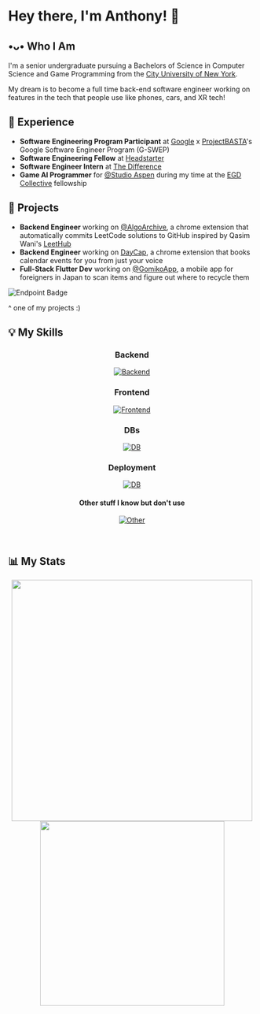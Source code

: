 # Hey there, I'm Anthony! 👋
## •ᴗ• Who I Am
I'm a senior undergraduate pursuing a Bachelors of Science in Computer Science and Game Programming from the [City University of New York](https://www.cuny.edu).

My dream is to become a full time back-end software engineer working on features in the tech that people use like phones, cars, and XR tech!

## 👔 Experience
- **Software Engineering Program Participant** at [Google](https://about.google/) x [ProjectBASTA](https://www.projectbasta.com/)'s Google Software Engineer Program (G-SWEP)
- **Software Engineering Fellow** at [Headstarter](https://headstarter.co/)
- **Software Engineer Intern** at [The Difference](https://thedifferenceapp.com/)
- **Game AI Programmer** for [@Studio Aspen](https://github.com/StudioAspen) during my time at the [EGD Collective](https://www.egdcollective.org/) fellowship

## 🚧 Projects
  
- **Backend Engineer** working on [@AlgoArchive](https://github.com/AlgoArchiveExt), a chrome extension that automatically commits LeetCode solutions to GitHub inspired by Qasim Wani's [LeetHub](https://github.com/QasimWani/LeetHub)
- **Backend Engineer** working on [DayCap](https://github.com/lausan3/DayCap), a chrome extension that books calendar events for you from just your voice
- **Full-Stack Flutter Dev** working on [@GomikoApp](https://github.com/GomikoApp), a mobile app for foreigners in Japan to scan items and figure out where to recycle them

![Endpoint Badge](https://img.shields.io/endpoint?url=https%3A%2F%2Flausan-badge-server-10c6eb697973.herokuapp.com%2Fbadges%2Flastplayed%2Fanthonylaus&style=for-the-badge&logo=spotify&labelColor=black&color=gray)
<p>^ one of my projects :)</p>


## 💡 My Skills
<div align="center">
<h3><strong>Backend</strong></h3>
  
[![Backend](https://skillicons.dev/icons?i=express,bun,elysia,ts,js,go,dart,py&theme=dark)](https://skillicons.dev)

<h3><strong>Frontend</strong></h3>

[![Frontend](https://skillicons.dev/icons?i=flutter,next,react,tailwind&theme=dark)](https://skillicons.dev)

<h3><strong>DBs</strong></h3>

[![DB](https://skillicons.dev/icons?i=firebase,supabase,mysql,aws&theme=dark)](https://skillicons.dev)

<h3><strong>Deployment</strong></h3>

[![DB](https://skillicons.dev/icons?i=netlify,vercel&theme=dark)](https://skillicons.dev)

<h4>Other stuff I know but don't use</h4>

[![Other](https://skillicons.dev/icons?i=laravel,php,cpp,cs,unity,unreal,scala,swift,java&theme=dark)](https://skillicons.dev)

<!-- ![Dart](https://img.shields.io/badge/dart-white?style=for-the-badge&logo=dart&logoColor=white&color=%230071eb)
![cpp](https://img.shields.io/badge/C%2B%2B-black?style=for-the-badge&logo=cplusplus&logoColor=white&color=%23486ac7) 
![csharp](https://img.shields.io/badge/C%23-black?style=for-the-badge&logo=sharp&logoColor=white&color=%23ab40cf)
![Express](https://img.shields.io/badge/express.js-black?style=for-the-badge&logo=express&logoColor=white)
![S3](https://img.shields.io/badge/aws%20s3-%23569A31?style=for-the-badge&logo=amazons3&logoColor=white)
![Laravel](https://img.shields.io/badge/laravel-white?style=for-the-badge&logo=laravel&logoColor=white&color=%23e33100) 
![Vercel](https://img.shields.io/badge/vercel-white?style=for-the-badge&logo=vercel&logoColor=white&color=black)
![Netlify](https://img.shields.io/badge/netlify-white?style=for-the-badge&logo=netlify&logoColor=white&color=0dbfbd)
![Firebase](https://img.shields.io/badge/firebase-white?style=for-the-badge&logo=firebase&logoColor=white&color=%23e39f00) 
![Supabase](https://img.shields.io/badge/supabase-%234bd195?style=for-the-badge&logo=supabase&logoColor=white)
![Bun](https://img.shields.io/badge/bun-%23e0ab4f?style=for-the-badge&logo=bun&logoColor=white)
![Python](https://img.shields.io/badge/python-white?style=for-the-badge&logo=python&logoColor=white&color=%23005ebd) 
![Next](https://img.shields.io/badge/next-white?style=for-the-badge&logo=next.js&logoColor=white&color=black)
![React](https://img.shields.io/badge/react-black?style=for-the-badge&logo=React&logoColor=white&color=%2358c3e0) 
![TS](https://img.shields.io/badge/TypeScript-blue?style=for-the-badge&logo=TypeScript&logoColor=white) 
![JS](https://img.shields.io/badge/javascript-white?style=for-the-badge&logo=javascript&logoColor=white&color=yellow) 
![Tailwind](https://img.shields.io/badge/tailwindcss-green?style=for-the-badge&logo=tailwindcss&logoColor=white&color=%2331a2e8)
![HTML](https://img.shields.io/badge/HTML5-black?style=for-the-badge&logo=html5&logoColor=white&color=%23fa5300) 
![CSS](https://img.shields.io/badge/CSS3-white?style=for-the-badge&logo=CSS3&logoColor=white&color=%230067c2) 
![Flutter](https://img.shields.io/badge/flutter-white?style=for-the-badge&logo=flutter&color=%23378ee6) 
![MySQL](https://img.shields.io/badge/mysql-white?style=for-the-badge&logo=mysql&logoColor=white&color=%23db8400)
![Scala](https://img.shields.io/badge/scala-white?style=for-the-badge&logo=scala&logoColor=white&color=%23eb0000)
![Unity](https://img.shields.io/badge/Unity%20Engine-454545?style=for-the-badge&logo=Unity) 
![UE](https://img.shields.io/badge/Unreal%20Engine-black?style=for-the-badge&logo=unrealengine&logoColor=white) -->
<!-- ![PHP](https://img.shields.io/badge/php-white?style=for-the-badge&logo=php&logoColor=white&color=7a86b8) -->
<!-- ![Swift](https://img.shields.io/badge/swift-white?style=for-the-badge&logo=swift&logoColor=white&color=%23e35300) -->

</div>
<br>

## 📊 My Stats
<div align="center" width="876">
<img src="https://github-readme-stats.vercel.app/api?username=lausan3&theme=tokyonight&show_icons=true&rank_icon=percentile&include_all_commits=true&number_format=short" width="490">
<img src="https://github-readme-stats.vercel.app/api/top-langs/?username=lausan3&layout=compact&theme=tokyonight&langs_count=6&hide=Shaderlab,HLSL,css,makefile,C,CMake,Python&exclude_repo=cs49385" width="375">
</div>
